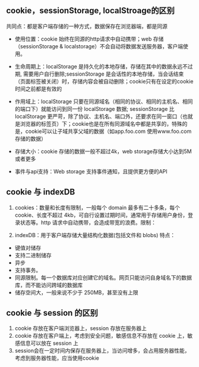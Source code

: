
## cookie，sessionStorage, localStroage的区别
共同点：都是客户端存储的一种方式，数据保存在浏览器端，都是同源

* 使用位置：cookie 始终在同源的http请求中自动携带；web 存储（sessionStorage & localstorage）不会自动将数据发送服务器，客户端使用。

* 生命周期上：localStorage 是持久化的本地存储，存储在其中的数据永远不过期, 需要用户自行删除;sessionStorage 是会话性的本地存储，当会话结束（页面标签被关闭）时，存储内容会被自动删除；cookie只有在设定的cookie时间之前都是有效的

* 作用域上：localStorage 只要在同源域名（相同的协议、相同的主机名、相同的端口下）就能访问到同一份 localStorage 数据; sessionStorage 比 localStorage 更严苛，除了协议、主机名、端口外，还要求在同一窗口（也就是浏览器的标签页）下；cookie也是在所有同源域名中都是共享的，特殊的是，cookie可以让子域共享父域的数据（如app.foo.com 使用www.foo.com存储的数据）

* 存储大小：cookie 存储的数据一般不超过4k，web storage存储大小达到5M或者更多

* 事件与api支持：Web storage 支持事件通知，且提供更方便的API


## cookie 与 indexDB
1. cookies：数量和长度有限制，一般每个 domain 最多有二十多条，每个 cookie、长度不超过 4kb，可自行设置过期时间，通常用于存储用户身份，登录状态等。http 请求中自动携带，会造成带宽的浪费。限制：

2. indexDB：用于客户端存储大量结构化数据(包括文件和 blobs)  特点：
  * 键值对储存
  * 支持二进制储存
  * 异步
  * 支持事务。
  * 同源限制。每一个数据库对应创建它的域名。网页只能访问自身域名下的数据库，而不能访问跨域的数据库
  * 储存空间大，一般来说不少于 250MB，甚至没有上限

## cookie 与 session 的区别
1. cookie 存放在客户端浏览器上，session 存放在服务器上
2. cookie 存放在客户端上，考虑到安全问题，敏感信息不存放在 cookie 上，敏感信息可以放在 session 上
3. session会在一定时间内保存在服务器上，当访问增多，会占用服务器性能，考虑到服务器性能，应当使用cookie
